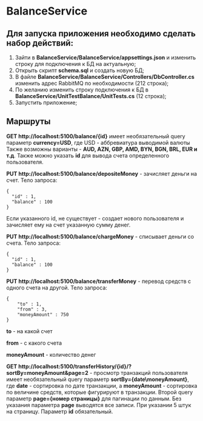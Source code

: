 # BalanceService

## Для запуска приложения необходимо сделать набор действий:
1. Зайти в **BalanceService/BalanceService/appsettings.json** и изменить строку для подключения к БД на актуальную;
2. Открыть скрипт **schema.sql** и создать новую БД;
3. В файле **BalanceService/BalanceService/Controllers/DbController.cs** изменить адрес RabbitMQ по необходимости (212 строка);
4. По желанию изменить строку подключения к БД в **BalanceService/UnitTestBalance/UnitTests.cs** (12 строка);
5. Запустить приложение;

## Маршруты

**GET http://localhost:5100/balance/{id}** имеет необязательный query параметр **currency=USD**, где USD - аббревиатура выводимой валюты
Также возможны варианты - **AUD, AZN, GBP, AMD, BYN, BGN, BRL, EUR и т.д**.
Также можно указать **id** для вывода счета определенного пользователя.

**PUT http://localhost:5100/balance/depositeMoney** - зачисляет деньги на счет.
Тело запроса:

```
{
  "id" : 1,
  "balance" : 100
}
```

Если указанного id, не существует - создает нового пользователя и зачисляет ему на счет указанную сумму денег. 

**PUT http://localhost:5100/balance/chargeMoney** - списывает деньги со счета.
Тело запроса:

```
{
  "id" : 1,
  "balance" : 100
}
```

**PUT http://localhost:5100/balance/transferMoney** - перевод средств с одного счета на другой.
Тело запроса:

```
{
    "to" : 1,
    "from" : 3,
    "moneyAmount" : 750
}
```

**to** - на какой счет

**from** - с какого счета

**moneyAmount** - количество денег

**GET http://localhost:5100/transferHistory/{id}/?sortBy=moneyAmount&page=2** - просмотр транзакций пользователя имеет необязательный query параметр **sortBy={date\moneyAmount}**, 
где **date** - сортировка по дате транзакции, а **moneyAmount** - сортировка по величине средств, которые фигурируют в транзакции.
Второй query параметр **page={номер страницы}** для пагинации по данным. Без указания параметра **page** выводятся все записи. При указании 5 штук на страницу.
Параметр **id** обязательный.

        
